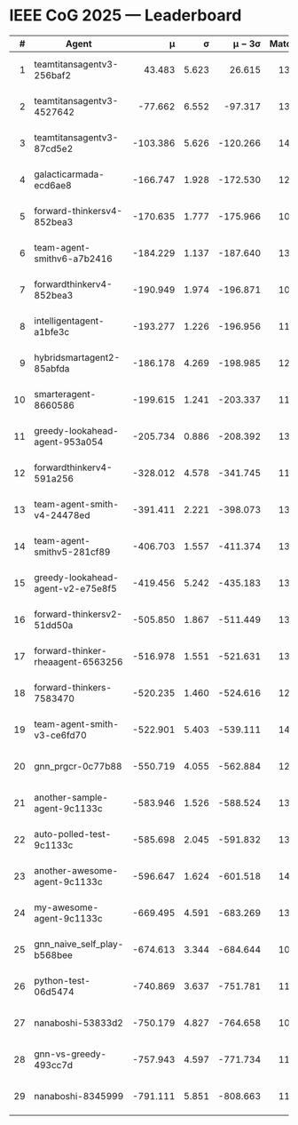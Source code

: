 # IEEE CoG 2025 — Leaderboard

| # | Agent | μ | σ | μ − 3σ | Matches | Updated |
|---:|---|---:|---:|---:|---:|---|
| 1 | teamtitansagentv3-256baf2 | 43.483 | 5.623 | 26.615 | 13820 | 2025-08-22 02:13 |
| 2 | teamtitansagentv3-4527642 | -77.662 | 6.552 | -97.317 | 13154 | 2025-08-22 02:13 |
| 3 | teamtitansagentv3-87cd5e2 | -103.386 | 5.626 | -120.266 | 14306 | 2025-08-22 02:13 |
| 4 | galacticarmada-ecd6ae8 | -166.747 | 1.928 | -172.530 | 12920 | 2025-08-22 02:13 |
| 5 | forward-thinkersv4-852bea3 | -170.635 | 1.777 | -175.966 | 10915 | 2025-08-22 02:13 |
| 6 | team-agent-smithv6-a7b2416 | -184.229 | 1.137 | -187.640 | 13200 | 2025-08-22 02:13 |
| 7 | forwardthinkerv4-852bea3 | -190.949 | 1.974 | -196.871 | 10932 | 2025-08-22 02:13 |
| 8 | intelligentagent-a1bfe3c | -193.277 | 1.226 | -196.956 | 11689 | 2025-08-22 02:13 |
| 9 | hybridsmartagent2-85abfda | -186.178 | 4.269 | -198.985 | 12006 | 2025-08-22 02:13 |
| 10 | smarteragent-8660586 | -199.615 | 1.241 | -203.337 | 11666 | 2025-08-22 02:13 |
| 11 | greedy-lookahead-agent-953a054 | -205.734 | 0.886 | -208.392 | 13048 | 2025-08-22 02:13 |
| 12 | forwardthinkerv4-591a256 | -328.012 | 4.578 | -341.745 | 11386 | 2025-08-22 02:13 |
| 13 | team-agent-smith-v4-24478ed | -391.411 | 2.221 | -398.073 | 13982 | 2025-08-22 02:13 |
| 14 | team-agent-smithv5-281cf89 | -406.703 | 1.557 | -411.374 | 13720 | 2025-08-22 02:13 |
| 15 | greedy-lookahead-agent-v2-e75e8f5 | -419.456 | 5.242 | -435.183 | 13508 | 2025-08-22 02:13 |
| 16 | forward-thinkersv2-51dd50a | -505.850 | 1.867 | -511.449 | 13428 | 2025-08-22 02:13 |
| 17 | forward-thinker-rheaagent-6563256 | -516.978 | 1.551 | -521.631 | 13128 | 2025-08-22 02:13 |
| 18 | forward-thinkers-7583470 | -520.235 | 1.460 | -524.616 | 12680 | 2025-08-22 02:13 |
| 19 | team-agent-smith-v3-ce6fd70 | -522.901 | 5.403 | -539.111 | 14702 | 2025-08-22 02:13 |
| 20 | gnn_prgcr-0c77b88 | -550.719 | 4.055 | -562.884 | 12210 | 2025-08-22 02:13 |
| 21 | another-sample-agent-9c1133c | -583.946 | 1.526 | -588.524 | 13600 | 2025-08-22 02:13 |
| 22 | auto-polled-test-9c1133c | -585.698 | 2.045 | -591.832 | 13420 | 2025-08-22 02:13 |
| 23 | another-awesome-agent-9c1133c | -596.647 | 1.624 | -601.518 | 14320 | 2025-08-22 02:13 |
| 24 | my-awesome-agent-9c1133c | -669.495 | 4.591 | -683.269 | 13880 | 2025-08-22 02:13 |
| 25 | gnn_naive_self_play-b568bee | -674.613 | 3.344 | -684.644 | 10800 | 2025-08-22 02:13 |
| 26 | python-test-06d5474 | -740.869 | 3.637 | -751.781 | 11180 | 2025-08-22 02:13 |
| 27 | nanaboshi-53833d2 | -750.179 | 4.827 | -764.658 | 10440 | 2025-08-22 02:13 |
| 28 | gnn-vs-greedy-493cc7d | -757.943 | 4.597 | -771.734 | 11200 | 2025-08-22 02:13 |
| 29 | nanaboshi-8345999 | -791.111 | 5.851 | -808.663 | 11330 | 2025-08-22 02:13 |
